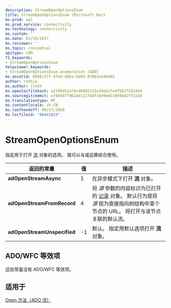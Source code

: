 ```yaml
---
description: StreamOpenOptionsEnum
title: StreamOpenOptionsEnum |Microsoft Docs
ms.prod: sql
ms.prod_service: connectivity
ms.technology: connectivity
ms.custom: ''
ms.date: 01/19/2017
ms.reviewer: ''
ms.topic: conceptual
apitype: COM
f1_keywords:
- StreamOpenOptionsEnum
helpviewer_keywords:
- StreamOpenOptionsEnum enumeration [ADO]
ms.assetid: 85b6c57f-47ed-46ba-bd92-07882ae9e9d2
author: rothja
ms.author: jroth
ms.openlocfilehash: e2799d52ef8c46092132a36eb2fe4fb92f5d14d4
ms.sourcegitcommit: e700497f962e4c2274df16d9e651059b42ff1a10
ms.translationtype: MT
ms.contentlocale: zh-CN
ms.lasthandoff: 08/17/2020
ms.locfileid: "88441819"
---
```

# <a name="streamopenoptionsenum"></a>StreamOpenOptionsEnum
指定用于打开 [流](../../../ado/reference/ado-api/stream-object-ado.md) 对象的选项。 值可以与或运算结合使用。  
  
|返回的常量|值|描述|  
|--------------|-----------|-----------------|  
|**adOpenStreamAsync**|1|在异步模式下打开 **流** 对象。|  
|**adOpenStreamFromRecord**|4|将 *源* 参数的内容标识为已打开的 [记录](../../../ado/reference/ado-api/record-object-ado.md) 对象。 默认行为是将 *源* 视为直接指向树结构中某个节点的 URL。 将打开与该节点关联的默认流。|  
|**adOpenStreamUnspecified**|-1|默认。 指定用默认选项打开 **流** 对象。|  
  
## <a name="adowfc-equivalent"></a>ADO/WFC 等效项  
 这些常量没有 ADO/WFC 等效项。  
  
## <a name="applies-to"></a>适用于  
 [Open 方法（ADO 流）](../../../ado/reference/ado-api/open-method-ado-stream.md)
